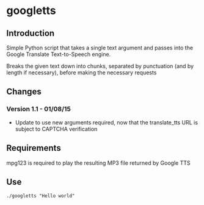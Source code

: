 # googletts
## Introduction

Simple Python script that takes a single text argument and passes into the Google Translate Text-to-Speech engine.

Breaks the given text down into chunks, separated by punctuation (and by length if necessary), before making the necessary requests

## Changes
### Version 1.1 - 01/08/15
* Update to use new arguments required, now that the translate_tts URL is subject to CAPTCHA verification

## Requirements

mpg123 is required to play the resulting MP3 file returned by Google TTS

## Use

`./googletts "Hello world"`
